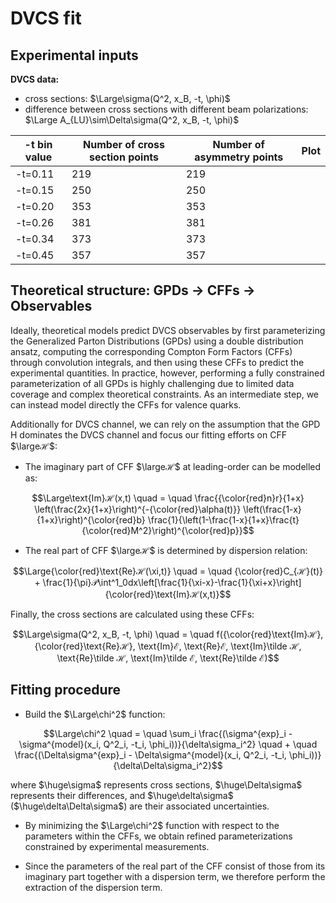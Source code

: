 # DVCS fit

## Experimental inputs
**DVCS data:**
- cross sections: $\Large\sigma(Q^2, x_B, -t, \phi)$
- difference between cross sections with different beam polarizations: $\Large A_{LU}\sim\Delta\sigma(Q^2, x_B, -t, \phi)$

|-t bin value|Number of cross section points|Number of asymmetry points|Plot|
|----|----|----|----|
|-t=0.11| 219 | 219 | |
|-t=0.15| 250 | 250 | |
|-t=0.20| 353 | 353 | |
|-t=0.26| 381 | 381 | |
|-t=0.34| 373 | 373 | |
|-t=0.45| 357 | 357 | |

## Theoretical structure: GPDs &rarr; CFFs &rarr; Observables

Ideally, theoretical models predict DVCS observables by first parameterizing the Generalized Parton Distributions (GPDs) using a double distribution ansatz, computing the corresponding Compton Form Factors (CFFs) through convolution integrals, and then using these CFFs to predict the experimental quantities. In practice, however, performing a fully constrained parameterization of all GPDs is highly challenging due to limited data coverage and complex theoretical constraints. As an intermediate step, we can instead model directly the CFFs for valence quarks.

Additionally for DVCS channel, we can rely on the assumption that the GPD H dominates the DVCS channel and focus our fitting efforts on CFF $\largeℋ$:
- The imaginary part of CFF $\largeℋ$ at leading-order can be modelled as:

$$\Large\text{Im}ℋ(x,t) \quad = \quad \frac{{\color{red}n}r}{1+x} \left(\frac{2x}{1+x}\right)^{-{\color{red}\alpha(t)}} \left(\frac{1-x}{1+x}\right)^{\color{red}b} \frac{1}{\left(1-\frac{1-x}{1+x}\frac{t}{\color{red}M^2}\right)^{\color{red}p}}$$

- The real part of CFF $\largeℋ$ is determined by dispersion relation:

$$\Large{\color{red}\text{Re}ℋ(\xi,t)} \quad = \quad {\color{red}C_{ℋ}(t)} + \frac{1}{\pi}𝒫\int^1_0dx\left[\frac{1}{\xi-x}-\frac{1}{\xi+x}\right]{\color{red}\text{Im}ℋ(x,t)}$$

Finally, the cross sections are calculated using these CFFs:

$$\Large\sigma(Q^2, x_B, -t, \phi) \quad = \quad f({\color{red}\text{Im}ℋ}, {\color{red}\text{Re}ℋ}, \text{Im}ℰ, \text{Re}ℰ, \text{Im}\tilde ℋ, \text{Re}\tilde ℋ, \text{Im}\tilde ℰ, \text{Re}\tilde ℰ)$$

## Fitting procedure
- Build the $\Large\chi^2$ function:

$$\Large\chi^2 \quad = \quad \sum_i \frac{(\sigma^{exp}_i - \sigma^{model}(x_i, Q^2_i, -t_i, \phi_i))}{\delta\sigma_i^2} \quad + \quad \frac{(\Delta\sigma^{exp}_i - \Delta\sigma^{model}(x_i, Q^2_i, -t_i, \phi_i))}{\delta\Delta\sigma_i^2}$$

where $\huge\sigma$ represents cross sections, $\huge\Delta\sigma$ represents their differences, and $\huge\delta\sigma$ ($\huge\delta\Delta\sigma$) are their associated uncertainties.

- By minimizing the $\Large\chi^2$ function with respect to the parameters within the CFFs, we obtain refined parameterizations constrained by experimental measurements.

- Since the parameters of the real part of the CFF consist of those from its imaginary part together with a dispersion term, we therefore perform the extraction of the dispersion term.
